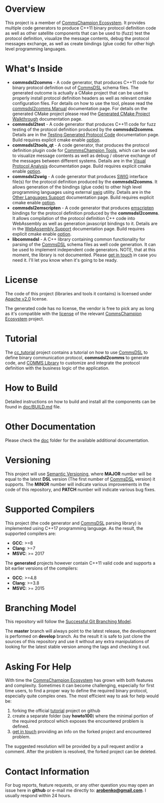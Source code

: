 # Overview
This project is a member of [CommsChampion Ecosystem](https://commschamp.github.io).
It provides multiple code generators to produce C++11 binary protocol
definition code as well as other satellite components that can be used to (fuzz) test
the protocol definition, visualize the message contents, debug the protocol messages exchange,
as well as create bindings (glue code) for other high level programming languages.

# What's Inside
- **commsdsl2comms** - A code generator, that produces C++11 code for binary
protocol definition out of [CommsDSL](https://github.com/commschamp/CommsDSL-Specification) 
schema files. The generated outcome is actually a CMake project that can be used to
properly install protocol definition headers as well as relevant cmake configuration files. 
For details on how to use the tool, please read the 
[commsdsl2comms Manual](doc/Manual_commsdsl2comms.md) 
documentation page. For details on the generated CMake project please read the
[Generated CMake Project Walkthrough](doc/GeneratedProjectWalkthrough.md)
documentation page.
- **commsdsl2test** - A code generator that produces C++11 code for fuzz
testing of the protocol definition produced by the **commsdsl2comms**.
Details are in the [Testing Generated Protocol Code](doc/TestingGeneratedProtocolCode.md) documentation
page. Build requires explicit cmake enable [option](CMakeLists.txt).
- **commsdsl2tools_qt** - A code generator, that produces the protocol
definition plugin code for [CommmsChampion Tools](https://github.com/commschamp/cc_tools_qt),
which can be used to visualize message contents as well as debug / observe exchange
of the messages between different systems. Details are in the
[Visual Protocol Analysis](doc/VisualProtocolAnalysis.md) documentation page.
Build requires explicit cmake enable [option](CMakeLists.txt).
- **commsdsl2swig** - A code generator that produces [SWIG](https://www.swig.org) interface 
file(s) for the protocol definition produced by the **commsdsl2comms**.
It allows generation of the bindings (glue code) to other high level 
programming languages using external [swig](https://www.swig.org) utility.
Details are in the [Other Languages Support](doc/OtherLanguagesSupport.md) documentation page.
Build requires explicit cmake enable [option](CMakeLists.txt).
- **commsdsl2emscripten** - A code generator that produces [emscripten](https://emscripten.org/)  
bindings for the protocol definition produced by the **commsdsl2comms**.
It allows compilation of the protocol definition C++ code into WebAssembly as well as
generation javascript bindings to it.
Details are in the [WebAssembly Support](doc/WebAssemblySupport.md) documentation page.
Build requires explicit cmake enable [option](CMakeLists.txt).
- **libcommsdsl** - A C++ library containing common functionality for parsing of the
[CommsDSL](https://github.com/commschamp/CommsDSL-Specification) schema files as
well code generation. It can be used to implement independent code generators.
NOTE, that at this moment, the library is not documented. Please
[get in touch](#contact-information) in case you need it. I'll let you know
when it's going to be ready.

# License
The code of this project (libraries and tools it contains)
is licensed under [Apache v2.0](https://www.apache.org/licenses/LICENSE-2.0) license.

The generated code has no license, the vendor is free to
pick any as long as it's compatible with the
[license](https://commschamp.github.io/licenses/) of the
relevant [CommsChampion Ecosystem](https://commschamp.github.io) project.

# Tutorial
The [cc_tutorial](https://github.com/commschamp/cc_tutorial/) project contains a 
tutorial on how to use 
[CommsDSL](https://commschamp.github.io/commsdsl_spec/) to define binary communication protocol,
**commsdsl2comms** to generate code, and 
[COMMS Library](https://github.com/commschamp/comms) to customize and 
integrate the protocol definition with the business logic of the application.

# How to Build
Detailed instructions on how to build and install all the components can be
found in [doc/BUILD.md](doc/BUILD.md) file.

# Other Documentation
Please check the [doc](doc) folder for the available additional documentation.

# Versioning
This project will use [Semantic Versioning](https://semver.org/), where
**MAJOR** number will be equal to the latest **DSL** version 
(The first number of [CommsDSL](https://github.com/commschamp/CommsDSL-Specification)
version) it supports. The **MINOR** number will indicate various improvements
in the code of this repository, and **PATCH** number will indicate various bug fixes.

# Supported Compilers
This project (the code generator and [CommsDSL](https://github.com/commschamp/CommsDSL-Specification) 
parsing library) is implemented using C++17 programming language. As the result,
the supported compilers are:
- **GCC**: >=8
- **Clang**: >=7
- **MSVC**: >= 2017

The **generated** projects however contain C++11 valid code and supports a bit earlier
versions of the compilers:
- **GCC**: >=4.8
- **Clang**: >=3.8
- **MSVC**: >= 2015

# Branching Model
This repository will follow the 
[Successful Git Branching Model](http://nvie.com/posts/a-successful-git-branching-model/).

The **master** branch will always point to the latest release, the
development is performed on **develop** branch. As the result it is safe
to just clone the sources of this repository and use it without
any extra manipulations of looking for the latest stable version among the tags and
checking it out.

# Asking For Help
With time the [CommsChampion Ecosystem](https://commschamp.github.io) has grown with both
features and complexity. Sometimes it can become challenging, especially for first time users,
to find a proper way to define the required binary protocol, especially quite complex ones.
The most efficient way to ask for help would be:

1. forking the official [tutorial](https://github.com/commschamp/cc_tutorial/) project on github
2. create a separate folder (say **howto100**) where the minimal portion of
the required protocol which exposes the encountered problem is defined.
3. [get in touch](#contact-information) providing an info on the forked project and encountered problem.

The suggested resolution will be provided by a pull request and/or a comment. After the problem
is resolved, the forked project can be deleted.

# Contact Information
For bug reports, feature requests, or any other question you may open an issue
here in **github** or e-mail me directly to: **arobenko@gmail.com**. I usually
respond within 24 hours.

